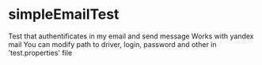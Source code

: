 # simpleEmailTest
Test that authentificates in my email and send message 
Works with yandex mail
You can modify path to driver, login, password and other in 'test.properties' file
